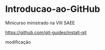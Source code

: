 # Introducao-ao-GitHub
Minicurso ministrado na VIII SAEE

https://github.com/git-guides/install-git

modificação